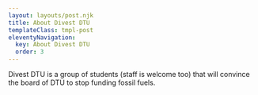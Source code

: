 ```yaml
---
layout: layouts/post.njk
title: About Divest DTU
templateClass: tmpl-post
eleventyNavigation:
  key: About Divest DTU
  order: 3
---
```


Divest DTU is a group of students (staff is welcome too) that will convince the board of DTU to stop funding fossil fuels.

